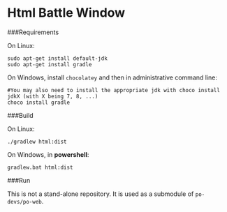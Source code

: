 # Html Battle Window

###Requirements

On Linux:

```
sudo apt-get install default-jdk
sudo apt-get install gradle
```

On Windows, install `chocolatey` and then in administrative command line:

```
#You may also need to install the appropriate jdk with choco install jdkX (with X being 7, 8, ...)
choco install gradle
```

###Build

On Linux:
```
./gradlew html:dist
```

On Windows, in **powershell**:
```
gradlew.bat html:dist
```

###Run

This is not a stand-alone repository. It is used as a submodule of `po-devs/po-web`.
